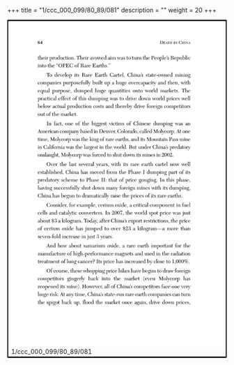 +++
title = "1/ccc_000_099/80_89/081"
description = ""
weight = 20
+++

<table style="border:2px solid black;max-width:800px;max-height:800px;" 
><tr><td><img class="center-fit-jpg"
src="/jpg_/out_jpg_dbc_081.jpg"  >1/ccc_000_099/80_89/081</img></td></tr></table>